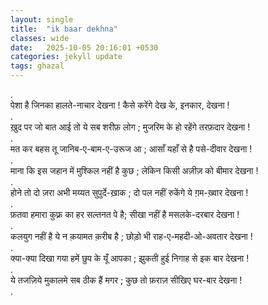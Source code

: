 ```yaml
---
layout: single
title:  "ik baar dekhna"
classes: wide
date:   2025-10-05 20:16:01 +0530
categories: jekyll update
tags: ghazal
---
```


.<br>
पेशा है जिनका हालते-नाचार देखना !
कैसे करेंगे देख के, इनकार,  देखना !
<br>.<br>
ख़ुद पर जो बात आई तो ये सब शरीफ़ लोग ;
मुजरिम के हो रहेंगे तरफ़दार देखना !
<br>.<br>
मत कर बहस तू जानिब-ए-बाम-ए-उरूज आ ;
आसाँ यहाँ से है पसे-दीवार देखना !
<br>.<br>
माना कि इस जहान में मुश्किल नहीं है कुछ ;
लेकिन किसी अज़ीज़ को बीमार देखना !
<br>.<br>
होने तो दो ज़रा अभी मय्यत सुपुर्दे-ख़ाक ;
दो पल नहीं रुकेंगे ये ग़म-ख़्वार देखना !
<br>.<br>
फ़तवा हमारा कुफ़्र का हर सल्तनत पे है; 
सीखा नहीं है मसलके-दरबार देखना !
<br>.<br>
कलयुग नहीं है ये न क़यामत क़रीब है ;
छोड़ो भी राह-ए-महदी-ओ-अवतार देखना !
<br>.<br>
क्या-क्या दिखा गया हमें छुप के यूँ आपका ;
झुकती हुई निगाह से इक बार देखना !
<br>.<br>
ये तजज़िये मुकालमे सब ठीक हैं मगर ;
कुछ तो फ़राज़ सीखिए घर-बार देखना !
<br>.<br>
